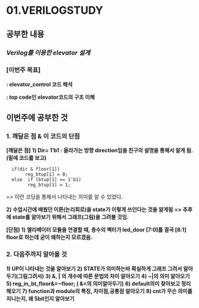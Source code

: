# 01.VERILOGSTUDY
## 공부한 내용
### ***Verilog를 이용한 elevator 설계***


### **[이번주 목표]**

**: elevator_control 코드 해석**

**: top code인 elevator코드의 구조 이해**

## 이번주에 공부한 것

### **1.  깨달은 점 & 이 코드의 단점**
**[깨달은 점]**
**1) Dir= 1’b1**
**: 올라가는 방향 direction임을 친구의 설명을 통해서 알게 됨. (밑에 코드를 보고)**
```
  if(dir & floor[1])
 	   reg_btup[1] = 0;	
  else  if (btup[1] == 1'b1)
		reg_btup[1] = 1;
```
=> 이런 코딩을 통해서 나타내는 의미를 알 수 있었다.

**2) 수업시간에 배웠던 이론(논리회로)을 state가 이렇게 쓰인다는 것을 알게됨**
**=> 추후에 state를 알아보기 위해서 그래프(그림)을 그려볼 것임.**

**[단점]**
**1) 엘리베이터 모듈을 연결할 때, 층수의 벡터가 led_door [7:0]를 결국 [8:1] floor로 하는데 굳이 왜하는지 모르겠음.**

### **2.  다음주까지 알아올 것**
**1) UP이 나타내는 것을 알아보기**
**2) STATE가 의미하는바 확실하게 그래프 그려서 알아두기(그림그려서)**
**3) &, | 의 개수에 따른 문법의 차이 알아오기**
**4) ~|의 의미 알아오기**
**5) reg_in_bt_floor&=~floor;  ( &=의 의미알아두기)**
**6) default의미 찾아보고 정리해오기**
**7) function과 module의 특징, 차이점,공통점 알아오기**
**8) cnt가 무슨 의미를 지니는지, 왜 5bit인지 알아보기**
